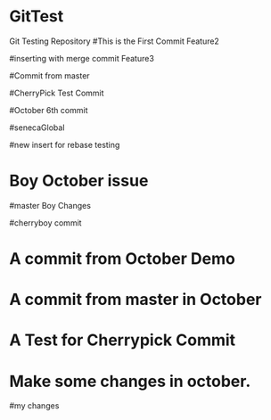 # GitTest
Git Testing Repository
#This is the First Commit
Feature2

#inserting with merge commit
Feature3

#Commit from master 

#CherryPick Test Commit

#October 6th commit

#senecaGlobal

#new insert for rebase testing

# Boy October issue

#master Boy Changes

#cherryboy commit

# A commit from October Demo

# A commit from master in October

# A Test for Cherrypick Commit

# Make some changes in october.

#my changes
